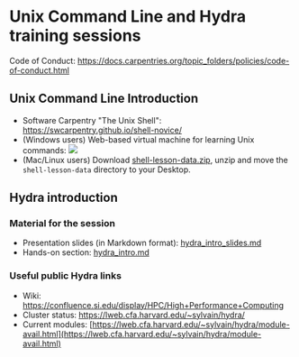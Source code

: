 # Unix Command Line and Hydra training sessions

Code of Conduct: https://docs.carpentries.org/topic_folders/policies/code-of-conduct.html

## Unix Command Line Introduction
- Software Carpentry "The Unix Shell": https://swcarpentry.github.io/shell-novice/
- (Windows users) Web-based virtual machine for learning Unix commands: <a href="https://mybinder.org/v2/gh/SmithsonianWorkshops/binders/intro-shell?urlpath=lab" target="_blank"><img src=https://mybinder.org/badge_logo.svg></a>
- (Mac/Linux users) Download [shell-lesson-data.zip](https://swcarpentry.github.io/shell-novice/data/shell-lesson-data.zip), unzip and move the `shell-lesson-data` directory to your Desktop.


## Hydra introduction
### Material for the session
- Presentation slides (in Markdown format): [hydra_intro_slides.md](hydra_intro_slides.md)
- Hands-on section: [hydra_intro.md](hydra_intro.md)

### Useful public Hydra links
- Wiki: https://confluence.si.edu/display/HPC/High+Performance+Computing
- Cluster status: https://lweb.cfa.harvard.edu/~sylvain/hydra/
- Current modules: [https://lweb.cfa.harvard.edu/~sylvain/hydra/module-avail.html](https://lweb.cfa.harvard.edu/~sylvain/hydra/module-avail.html)
